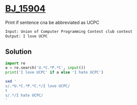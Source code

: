 # [BJ_15904](https://acmicpc.net/problem/15904)

Print if sentence cna be abbreviated as UCPC

```txt
Input: Union of Computer Programming Contest club contest
Output: I love UCPC
```

## Solution

```py
import re
a = re.search('U.*C.*P.*C', input())
print('I love UCPC' if a else 'I hate UCPC')
```

```sh
sed '
s/.*U.*C.*P.*C.*/I love UCPC/
t
s/.*/I hate UCPC/
'
```
